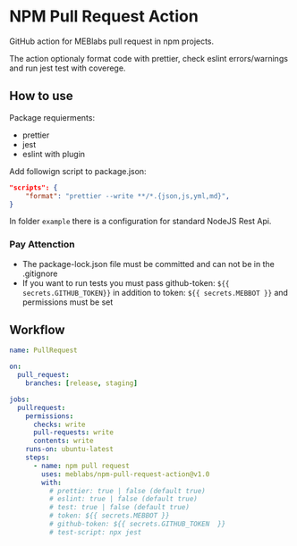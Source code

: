 # NPM Pull Request Action

GitHub action for MEBlabs pull request in npm projects.

The action optionaly format code with prettier, check eslint errors/warnings and run jest test with coverege.

## How to use

Package requierments:

- prettier 
- jest 
- eslint with plugin

Add followign script to package.json:

```json
"scripts": {
	"format": "prettier --write **/*.{json,js,yml,md}",
}
```

In folder `example` there is a configuration for standard NodeJS Rest Api.

### Pay Attenction
- The package-lock.json file must be committed and can not be in the .gitignore
- If you want to run tests you must pass github-token: `${{ secrets.GITHUB_TOKEN}}` in addition to token: `${{ secrets.MEBBOT }}` and permissions must be set

## Workflow

```yml
name: PullRequest

on:
  pull_request:
    branches: [release, staging]

jobs:
  pullrequest:
    permissions:
      checks: write
      pull-requests: write
      contents: write
    runs-on: ubuntu-latest
    steps:
      - name: npm pull request
        uses: meblabs/npm-pull-request-action@v1.0
        with:
          # prettier: true | false (default true)
          # eslint: true | false (default true)
          # test: true | false (default true)
          # token: ${{ secrets.MEBBOT }}
          # github-token: ${{ secrets.GITHUB_TOKEN  }}
          # test-script: npx jest
```
